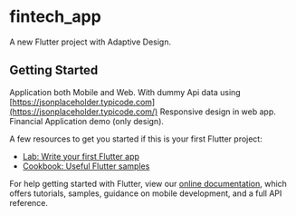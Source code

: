 # fintech_app

A new Flutter project with Adaptive Design.

## Getting Started
Application both Mobile and Web.
With dummy Api data using [https://jsonplaceholder.typicode.com](https://jsonplaceholder.typicode.com/)
Responsive design in web app.
Financial Application demo (only design).


A few resources to get you started if this is your first Flutter project:

- [Lab: Write your first Flutter app](https://flutter.dev/docs/get-started/codelab)
- [Cookbook: Useful Flutter samples](https://flutter.dev/docs/cookbook)

For help getting started with Flutter, view our
[online documentation](https://flutter.dev/docs), which offers tutorials,
samples, guidance on mobile development, and a full API reference.
